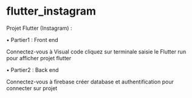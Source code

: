 # flutter_instagram

Projet Flutter (Instagram) : 


•	Partier1 :
Front end

Connectez-vous à Visual code cliquez sur terminale saisie le Flutter run pour afficher projet flutter 

•	Partier2 : 
Back end

Connectez-vous à firebase créer database et authentification pour connecter sur projet 











 


